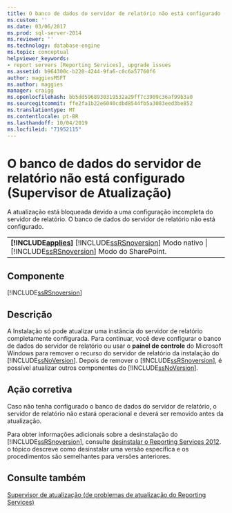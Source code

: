 ```yaml
---
title: O banco de dados do servidor de relatório não está configurado (Supervisor de atualização) | Microsoft Docs
ms.custom: ''
ms.date: 03/06/2017
ms.prod: sql-server-2014
ms.reviewer: ''
ms.technology: database-engine
ms.topic: conceptual
helpviewer_keywords:
- report servers [Reporting Services], upgrade issues
ms.assetid: b964300c-b220-4244-9fa6-c0c6a57760f6
author: maggiesMSFT
ms.author: maggies
manager: craigg
ms.openlocfilehash: bb5dd5968930319532a29ff7c3909c36af99b3a0
ms.sourcegitcommit: ffe2fa1b22e6040cdbd8544fb5a3083eed3be852
ms.translationtype: MT
ms.contentlocale: pt-BR
ms.lasthandoff: 10/04/2019
ms.locfileid: "71952115"
---
```

# <a name="report-server-database-is-not-configured-upgrade-advisor"></a>O banco de dados do servidor de relatório não está configurado (Supervisor de Atualização)
  A atualização está bloqueada devido a uma configuração incompleta do servidor de relatório. O banco de dados do servidor de relatório não está configurado.  
  
||  
|-|  
|**[!INCLUDE[applies](../../includes/applies-md.md)]**  [!INCLUDE[ssRSnoversion](../../includes/ssrsnoversion-md.md)] Modo nativo &#124; [!INCLUDE[ssRSnoversion](../../includes/ssrsnoversion-md.md)] Modo do SharePoint.|  
  
## <a name="component"></a>Componente  
 [!INCLUDE[ssRSnoversion](../../includes/ssrsnoversion-md.md)]  
  
## <a name="description"></a>Descrição  
 A Instalação só pode atualizar uma instância do servidor de relatório completamente configurada. Para continuar, você deve configurar o banco de dados do servidor de relatório ou usar o **painel de controle** do Microsoft Windows para remover o recurso do servidor de relatório da instalação do [!INCLUDE[ssNoVersion](../../includes/ssnoversion-md.md)]. Depois de remover o [!INCLUDE[ssRSnoversion](../../includes/ssrsnoversion-md.md)], é possível atualizar outros componentes do [!INCLUDE[ssNoVersion](../../includes/ssnoversion-md.md)].  
  
## <a name="corrective-action"></a>Ação corretiva  
 Caso não tenha configurado o banco de dados do servidor de relatório, o servidor de relatório não estará operacional e deverá ser removido antes da atualização.  
  
 Para obter informações adicionais sobre a desinstalação do [!INCLUDE[ssRSnoversion](../../includes/ssrsnoversion-md.md)], consulte [desinstalar o Reporting Services 2012](https://technet.microsoft.com/library/hh479745.aspx\(v=sql.11\)). o tópico descreve como desinstalar uma versão específica e os procedimentos são semelhantes para versões anteriores.  
  
## <a name="see-also"></a>Consulte também  
 [Supervisor de atualização &#40;de problemas de atualização do Reporting Services&#41;](../../../2014/sql-server/install/reporting-services-upgrade-issues-upgrade-advisor.md)  
  
  
